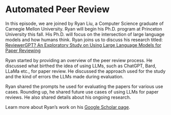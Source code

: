 # Automated Peer Review

In this episode, we are joined by Ryan Liu, a Computer Science graduate of Carnegie Mellon University. Ryan will begin his Ph.D. program at Princeton University this fall. His Ph.D. will focus on the intersection of large language models and how humans think. Ryan joins us to discuss his research titled: [ReviewerGPT? An Exploratory Study on Using Large Language Models for Paper Reviewing](https://arxiv.org/abs/2306.00622)

Ryan started by providing an overview of the peer review process. He discussed what birthed the idea of using LLMs, such as ChatGPT, Bard, LLaMa etc., for paper review. He discussed the approach used for the study and the kind of errors the LLMs made during evaluation.

Ryan shared the prompts he used for evaluating the papers for various use cases. Rounding up, he shared future use cases of using LLMs for paper reviews. He also shared details about his ongoing research. 

Learn more about Ryan’s work on his [Google Scholar page](https://scholar.google.com/citations?user=s3McVn8AAAAJ&hl=en).